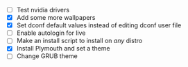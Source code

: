 - [ ] Test nvidia drivers
- [x] Add some more wallpapers
- [x] Set dconf default values instead of editing dconf user file
- [ ] Enable autologin for live
- [ ] Make an install script to install on *any* distro
- [x] Install Plymouth and set a theme
- [ ] Change GRUB theme
